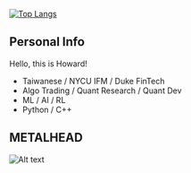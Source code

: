 [![Top Langs](https://github-readme-stats.vercel.app/api/top-langs/?username=drink970082&show_icons=true&theme=radical&card_width=1000)](https://github.com/anuraghazra/github-readme-stats)
<!--
**drink970082/drink970082** is a ✨ _special_ ✨ repository because its `README.md` (this file) appears on your GitHub profile.

Here are some ideas to get you started:

- 🔭 I’m currently working on ...
- 🌱 I’m currently learning ...
- 👯 I’m looking to collaborate on ...
- 🤔 I’m looking for help with ...
- 💬 Ask me about ...
- 📫 How to reach me: ...
- 😄 Pronouns: ...
- ⚡ Fun fact: ...
-->
## Personal Info
Hello, this is Howard!
- Taiwanese / NYCU IFM / Duke FinTech
- Algo Trading / Quant Research / Quant Dev
- ML / AI / RL
- Python / C++ 

## METALHEAD
![Alt text](https://spotify-recently-played-readme.vercel.app/api?user=21vtczlf7c73hoolhl7bvki2i&width=1000)
